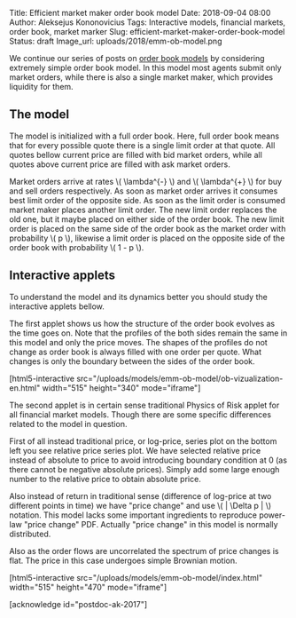 Title: Efficient market maker order book model
Date: 2018-09-04 08:00
Author: Aleksejus Kononovicius
Tags: Interactive models, financial markets, order book, market marker
Slug: efficient-market-maker-order-book-model
Status: draft
Image_url: uploads/2018/emm-ob-model.png

We continue our series of posts on [order book models](/tag/order-book/) by
considering extremely simple order book model. In this model most agents
submit only market orders, while there is also a single market maker, which
provides liquidity for them.

## The model

The model is initialized with a full order book. Here, full order book means
that for every possible quote there is a single limit order at that quote. All
quotes bellow current price are filled with bid market orders, while all quotes
above current price are filled with ask market orders.

Market orders arrive at rates \\\( \lambda^{-} \\\) and \\\( \lambda^{+} \\\) for
buy and sell orders respectively. As soon as market order arrives it consumes
best limit order of the opposite side. As soon as the limit order is consumed
market maker places another limit order. The new limit order replaces the old
one, but it maybe placed on either side of the order book. The new limit order
is placed on the same side of the order book as the market order with
probability \\\( p \\\), likewise a limit order is placed on the opposite side
of the order book with probability \\\( 1 - p \\\).

## Interactive applets

To understand the model and its dynamics better you should study the interactive
applets bellow.

The first applet shows us how the structure of the order book evolves as the
time goes on. Note that the profiles of the both sides remain the same in this
model and only the price moves. The shapes of the profiles do not change as
order book is always filled with one order per quote. What changes is only the
boundary between the sides of the order book.

[html5-interactive
src="/uploads/models/emm-ob-model/ob-vizualization-en.html"
width="515" height="340" mode="iframe"]

The second applet is in certain sense traditional Physics of Risk applet for all
financial market models. Though there are some specific differences related to
the model in question.

First of all instead traditional price, or log-price, series plot on the bottom
left you see relative price series plot. We have selected relative price
instead of absolute to price to avoid introducing boundary condition at 0 (as
there cannot be negative absolute prices). Simply add some large enough number
to the relative price to obtain absolute price.

Also instead of return in traditional sense (difference of log-price
at two different points in time) we have "price change" and use
\\\( | \Delta p | \\\) notation. This model lacks some important ingredients
to reproduce power-law "price change" PDF. Actually "price change" in this
model is normally distributed.

Also as the order flows are uncorrelated the spectrum of price changes is flat.
The price in this case undergoes simple Brownian motion.

[html5-interactive
src="/uploads/models/emm-ob-model/index.html" width="515"
height="470" mode="iframe"]

[acknowledge id="postdoc-ak-2017"]
